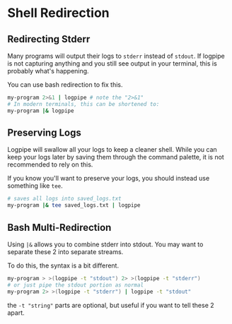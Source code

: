 # Shell Redirection


## Redirecting Stderr

Many programs will output their logs to `stderr` instead of `stdout`. If logpipe is not capturing anything and you still see output in your terminal, this is probably what's happening.

You can use bash redirection to fix this.

```sh
my-program 2>&1 | logpipe # note the "2>&1"
# In modern terminals, this can be shortened to:
my-program |& logpipe
```

## Preserving Logs

Logpipe will swallow all your logs to keep a cleaner shell. While you can keep your logs later by saving them through the command palette, it is not recommended to rely on this. 

If you know you'll want to preserve your logs, you should instead use something like `tee`.

```sh
# saves all logs into saved_logs.txt
my-program |& tee saved_logs.txt | logpipe
```
## Bash Multi-Redirection

Using `|&` allows you to combine stderr into stdout. You may want to separate these 2 into separate streams.

To do this, the syntax is a bit different. 

```sh
my-program > >(logpipe -t "stdout") 2> >(logpipe -t "stderr")
# or just pipe the stdout portion as normal
my-program 2> >(logpipe -t "stderr") | logpipe -t "stdout"
```

the `-t "string"` parts are optional, but useful if you want to tell these 2 apart.
